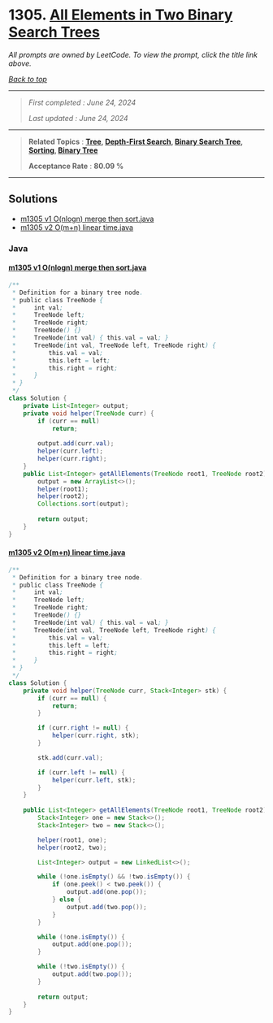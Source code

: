 # 1305. [All Elements in Two Binary Search Trees](<https://leetcode.com/problems/all-elements-in-two-binary-search-trees>)

*All prompts are owned by LeetCode. To view the prompt, click the title link above.*

*[Back to top](<../README.md>)*

------

> *First completed : June 24, 2024*
>
> *Last updated : June 24, 2024*

------

> **Related Topics** : **[Tree](<by_topic/Tree.md>), [Depth-First Search](<by_topic/Depth-First Search.md>), [Binary Search Tree](<by_topic/Binary Search Tree.md>), [Sorting](<by_topic/Sorting.md>), [Binary Tree](<by_topic/Binary Tree.md>)**
>
> **Acceptance Rate** : **80.09 %**

------

## Solutions

- [m1305 v1 O(nlogn) merge then sort.java](<../my-submissions/m1305 v1 O(nlogn) merge then sort.java>)
- [m1305 v2 O(m+n) linear time.java](<../my-submissions/m1305 v2 O(m+n) linear time.java>)
### Java
#### [m1305 v1 O(nlogn) merge then sort.java](<../my-submissions/m1305 v1 O(nlogn) merge then sort.java>)
```Java
/**
 * Definition for a binary tree node.
 * public class TreeNode {
 *     int val;
 *     TreeNode left;
 *     TreeNode right;
 *     TreeNode() {}
 *     TreeNode(int val) { this.val = val; }
 *     TreeNode(int val, TreeNode left, TreeNode right) {
 *         this.val = val;
 *         this.left = left;
 *         this.right = right;
 *     }
 * }
 */
class Solution {
    private List<Integer> output;
    private void helper(TreeNode curr) {
        if (curr == null) 
            return;
        
        output.add(curr.val);
        helper(curr.left);
        helper(curr.right);
    }
    public List<Integer> getAllElements(TreeNode root1, TreeNode root2) {
        output = new ArrayList<>();
        helper(root1);
        helper(root2);
        Collections.sort(output);
        
        return output;
    }
}
```

#### [m1305 v2 O(m+n) linear time.java](<../my-submissions/m1305 v2 O(m+n) linear time.java>)
```Java
/**
 * Definition for a binary tree node.
 * public class TreeNode {
 *     int val;
 *     TreeNode left;
 *     TreeNode right;
 *     TreeNode() {}
 *     TreeNode(int val) { this.val = val; }
 *     TreeNode(int val, TreeNode left, TreeNode right) {
 *         this.val = val;
 *         this.left = left;
 *         this.right = right;
 *     }
 * }
 */
class Solution {
    private void helper(TreeNode curr, Stack<Integer> stk) {
        if (curr == null) {
            return;
        }

        if (curr.right != null) {
            helper(curr.right, stk);
        }

        stk.add(curr.val);

        if (curr.left != null) {
            helper(curr.left, stk);
        }
    }
    
    public List<Integer> getAllElements(TreeNode root1, TreeNode root2) {
        Stack<Integer> one = new Stack<>();
        Stack<Integer> two = new Stack<>();

        helper(root1, one);
        helper(root2, two);

        List<Integer> output = new LinkedList<>();

        while (!one.isEmpty() && !two.isEmpty()) {
            if (one.peek() < two.peek()) {
                output.add(one.pop());
            } else {
                output.add(two.pop());
            }
        }

        while (!one.isEmpty()) {
            output.add(one.pop());
        }

        while (!two.isEmpty()) {
            output.add(two.pop());
        }
        
        return output;
    }
}
```

